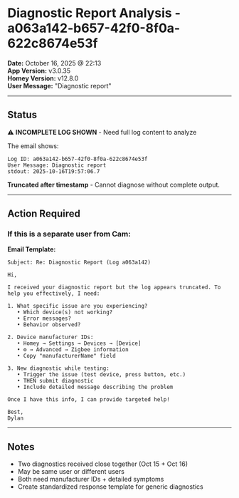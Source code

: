 # Diagnostic Report Analysis - a063a142-b657-42f0-8f0a-622c8674e53f

**Date:** October 16, 2025 @ 22:13  
**App Version:** v3.0.35  
**Homey Version:** v12.8.0  
**User Message:** "Diagnostic report"

---

## Status

⚠️ **INCOMPLETE LOG SHOWN** - Need full log content to analyze

The email shows:
```
Log ID: a063a142-b657-42f0-8f0a-622c8674e53f
User Message: Diagnostic report
stdout: 2025-10-16T19:57:06.7
```

**Truncated after timestamp** - Cannot diagnose without complete output.

---

## Action Required

### If this is a separate user from Cam:

**Email Template:**

```
Subject: Re: Diagnostic Report (Log a063a142)

Hi,

I received your diagnostic report but the log appears truncated. To help you effectively, I need:

1. What specific issue are you experiencing?
   • Which device(s) not working?
   • Error messages?
   • Behavior observed?

2. Device manufacturer IDs:
   • Homey → Settings → Devices → [Device]
   • ⚙️ → Advanced → Zigbee information
   • Copy "manufacturerName" field

3. New diagnostic while testing:
   • Trigger the issue (test device, press button, etc.)
   • THEN submit diagnostic
   • Include detailed message describing the problem

Once I have this info, I can provide targeted help!

Best,
Dylan
```

---

## Notes

- Two diagnostics received close together (Oct 15 + Oct 16)
- May be same user or different users
- Both need manufacturer IDs + detailed symptoms
- Create standardized response template for generic diagnostics
